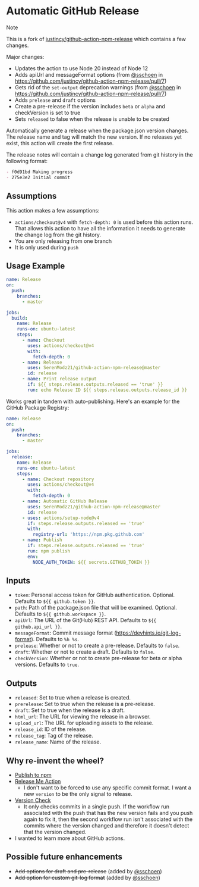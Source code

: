 # Automatic GitHub Release

> [!NOTE]
> This is a fork of [justincy/github-action-npm-release](https://github.com/justincy/github-action-npm-release) which contains a few changes.
>
> Major changes:
> - Updates the action to use Node 20 instead of Node 12
> - Adds apiUrl and messageFormat options (from [@sschoen](https://github.com/sschoen) in https://github.com/justincy/github-action-npm-release/pull/7)
> - Gets rid of the `set-output` deprecation warnings (from [@sschoen](https://github.com/sschoen) in https://github.com/justincy/github-action-npm-release/pull/7)
> - Adds `prelease` and `draft` options
> - Create a pre-release if the version includes `beta` or `alpha` and checkVersion is set to true
> - Sets `released` to false when the release is unable to be created

Automatically generate a release when the package.json version changes. The release name and tag will match the new version. If no releases yet exist, this action will create the first release.

The release notes will contain a change log generated from git history in the following format:

```md
- f0d91bd Making progress
- 275e3e2 Initial commit
```

## Assumptions

This action makes a few assumptions:

- `actions/checkout@v4` with `fetch-depth: 0` is used before this action runs. That allows this action to have all the information it needs to generate the change log from the git history.
- You are only releasing from one branch
- It is only used during `push`

## Usage Example

```yml
name: Release
on:
  push:
    branches:
      - master

jobs:
  build:
    name: Release
    runs-on: ubuntu-latest
    steps:
      - name: Checkout
        uses: actions/checkout@v4
        with:
          fetch-depth: 0
      - name: Release
        uses: SerenModz21/github-action-npm-release@master
        id: release
      - name: Print release output
        if: ${{ steps.release.outputs.released == 'true' }}
        run: echo Release ID ${{ steps.release.outputs.release_id }}
```

Works great in tandem with auto-publishing. Here's an example for the GitHub Package Registry:

```yml
name: Release
on:
  push:
    branches:
      - master

jobs:
  release:
    name: Release
    runs-on: ubuntu-latest
    steps:
      - name: Checkout repository
        uses: actions/checkout@v4
        with:
          fetch-depth: 0
      - name: Automatic GitHub Release
        uses: SerenModz21/github-action-npm-release@master
        id: release
      - uses: actions/setup-node@v4
        if: steps.release.outputs.released == 'true'
        with:
          registry-url: 'https://npm.pkg.github.com'
      - name: Publish
        if: steps.release.outputs.released == 'true'
        run: npm publish
        env:
          NODE_AUTH_TOKEN: ${{ secrets.GITHUB_TOKEN }}
```

## Inputs

- `token`: Personal access token for GitHub authentication. Optional. Defaults to `${{ github.token }}`.
- `path`: Path of the package.json file that will be examined. Optional. Defaults to `${{ github.workspace }}`.
- `apiUrl`: The URL of the Git(Hub) REST API. Defaults to `${{ github.api_url }}`.
- `messageFormat`: Commit message format (https://devhints.io/git-log-format). Defaults to `%h %s`.
- `prelease`: Whether or not to create a pre-release. Defaults to `false`.
- `draft`: Whether or not to create a draft. Defaults to `false`.
- `checkVersion`: Whether or not to create pre-release for beta or alpha versions. Defaults to `true`.

## Outputs

- `released`: Set to true when a release is created.
- `prerelease`: Set to true when the release is a pre-release.
- `draft`: Set to true when the release is a draft.
- `html_url`: The URL for viewing the release in a browser.
- `upload_url`: The URL for uploading assets to the release.
- `release_id`: ID of the release.
- `release_tag`: Tag of the release.
- `release_name`: Name of the release.

## Why re-invent the wheel?

- [Publish to npm](https://github.com/marketplace/actions/publish-to-npm)
- [Release Me Action](https://github.com/ridedott/release-me-action)
    - I don't want to be forced to use any specific commit format. I want a new `version` to be the only signal to release.
- [Version Check](https://github.com/marketplace/actions/version-check)
    - It only checks commits in a single push. If the workflow run associated with the push that has the new version fails and you push again to fix it, then the second workflow run isn't associated with the commits where the version changed and therefore it doesn't detect that the version changed.
- I wanted to learn more about GitHub actions.

## Possible future enhancements

- ~~Add options for draft and pre-release~~ (added by [@sschoen](https://github.com/sschoen))
- ~~Add option for custom git-log format~~ (added by [@sschoen](https://github.com/sschoen))
